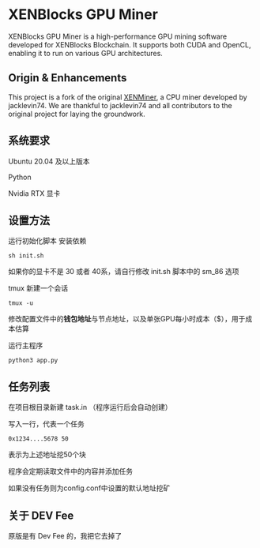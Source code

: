 # XENBlocks GPU Miner

XENBlocks GPU Miner is a high-performance GPU mining software developed for XENBlocks Blockchain. 
It supports both CUDA and OpenCL, enabling it to run on various GPU architectures.

## Origin & Enhancements

This project is a fork of the original [XENMiner](https://github.com/jacklevin74/xenminer), a CPU miner developed by jacklevin74. We are thankful to jacklevin74 and all contributors to the original project for laying the groundwork.


## 系统要求

Ubuntu 20.04 及以上版本

Python

Nvidia RTX 显卡


## 设置方法

运行初始化脚本 安装依赖

```
sh init.sh
```

如果你的显卡不是 30 或者 40系，请自行修改 init.sh 脚本中的 sm_86 选项


tmux 新建一个会话

```
tmux -u 
```

修改配置文件中的**钱包地址**与节点地址，以及单张GPU每小时成本（$），用于成本估算


运行主程序

```
python3 app.py
```

## 任务列表

在项目根目录新建 task.in （程序运行后会自动创建）

写入一行，代表一个任务

```
0x1234....5678 50
```

表示为上述地址挖50个块

程序会定期读取文件中的内容并添加任务

如果没有任务则为config.conf中设置的默认地址挖矿


## 关于 DEV Fee

原版是有 Dev Fee 的，我把它去掉了
